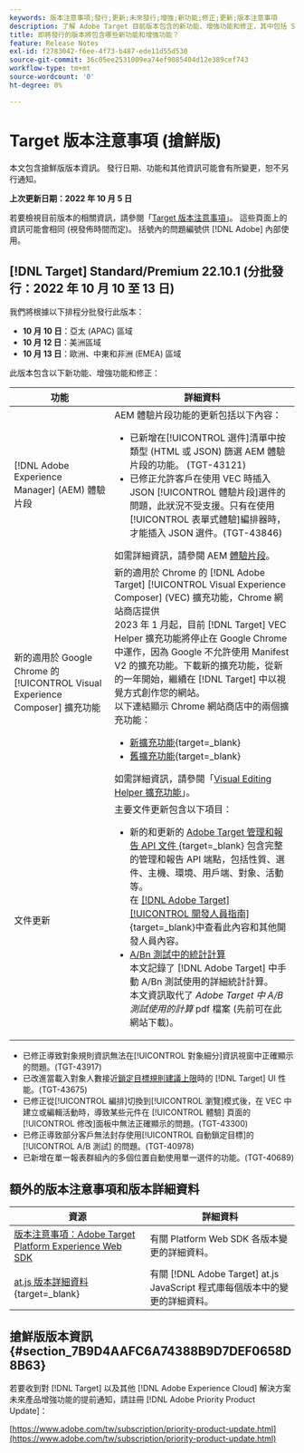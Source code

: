 ```yaml
---
keywords: 版本注意事項;發行;更新;未來發行;增強;新功能;修正;更新;版本注意事項
description: 了解 Adobe Target 目前版本包含的新功能、增強功能和修正，其中包括 SDK、API 和 JavaScript 程式庫。
title: 即將發行的版本將包含哪些新功能和增強功能？
feature: Release Notes
exl-id: f2783042-f6ee-4f73-b487-ede11d55d530
source-git-commit: 36c05ee2531009ea74ef9085404d12e389cef743
workflow-type: tm+mt
source-wordcount: '0'
ht-degree: 0%

---
```


# Target 版本注意事項 (搶鮮版)

本文包含搶鮮版版本資訊。 發行日期、功能和其他資訊可能會有所變更，恕不另行通知。

**上次更新日期：2022 年 10 月 5 日**

若要檢視目前版本的相關資訊，請參閱「[Target 版本注意事項](release-notes.md)」。 這些頁面上的資訊可能會相同 (視發佈時間而定)。 括號內的問題編號供 [!DNL Adobe] 內部使用。

## [!DNL Target] Standard/Premium 22.10.1 (分批發行：2022 年 10 月 10 至 13 日)

我們將根據以下排程分批發行此版本：

* **10 月 10 日**：亞太 (APAC) 區域
* **10 月 12 日**：美洲區域
* **10 月 13 日**：歐洲、中東和非洲 (EMEA) 區域

此版本包含以下新功能、增強功能和修正：

| 功能 | 詳細資料 |
| --- | --- |
| [!DNL Adobe Experience Manager] (AEM) 體驗片段 | AEM 體驗片段功能的更新包括以下內容：<ul><li>已新增在[!UICONTROL 選件]清單中按類型 (HTML 或 JSON) 篩選 AEM 體驗片段的功能。 (TGT-43121)</li><li>已修正允許客戶在使用 VEC 時插入 JSON [!UICONTROL 體驗片段]選件的問題，此狀況不受支援。只有在使用[!UICONTROL 表單式體驗]編排器時，才能插入 JSON 選件。(TGT-43846)</li></ul>如需詳細資訊，請參閱 AEM [體驗片段](/help/main/c-experiences/c-manage-content/aem-experience-fragments.md)。 |
| 新的適用於 Google Chrome 的 [!UICONTROL Visual Experience Composer] 擴充功能 | 新的適用於 Chrome 的 [!DNL Adobe Target] [!UICONTROL Visual Experience Composer] (VEC) 擴充功能，Chrome 網站商店提供<br>2023 年 1 月起，目前 [!DNL Target] VEC Helper 擴充功能將停止在 Google Chrome 中運作，因為 Google 不允許使用 Manifest V2 的擴充功能。下載新的擴充功能，從新的一年開始，繼續在 [!DNL Target] 中以視覺方式創作您的網站。<br>以下連結顯示 Chrome 網站商店中的兩個擴充功能：<ul><li>[新擴充功能](https://chrome.google.com/webstore/detail/adobe-experience-cloud-vi/kgmjjkfjacffaebgpkpcllakjifppnca){target=_blank}</li><li>[舊擴充功能](https://chrome.google.com/webstore/detail/adobe-target-vec-helper/ggjpideecfnbipkacplkhhaflkdjagak){target=_blank}</li></ul>如需詳細資訊，請參閱「[Visual Editing Helper 擴充功能](/help/main/c-experiences/c-visual-experience-composer/r-troubleshoot-composer/visual-editing-helper-extension.md)」。 |
| 文件更新 | 主要文件更新包含以下項目：<ul><li>新的和更新的 [Adobe Target 管理和報告 API 文件 ](https://developer.adobe.com/target/administer/admin-api/) {target=_blank} 包含完整的管理和報告 API 端點，包括性質、選件、主機、環境、用戶端、對象、活動等。<br>在 [[!DNL Adobe Target] [!UICONTROL 開發人員指南]](https://developer.adobe.com/target/){target=_blank}中查看此內容和其他開發人員內容。</li><li>[A/Bn 測試中的統計計算](/help/main/c-reports/statistical-methodology/statistical-calculations.md)<br>本文記錄了 [!DNL Adobe Target] 中手動 A/Bn 測試使用的詳細統計計算。<br>本文資訊取代了 *Adobe Target 中 A/B 測試使用的計算* pdf 檔案 (先前可在此網站下載)。</li></ul> |

* 已修正導致對象規則資訊無法在[!UICONTROL 對象細分]資訊視窗中正確顯示的問題。(TGT-43917)
* 已改進當載入對象人數接近[鎖定目標規則建議上限](/help/main/r-troubleshooting-target/target-limits.md#targeting-rules)時的 [!DNL Target] UI 性能。(TGT-43675)
* 已修正從[!UICONTROL 編排]切換到[!UICONTROL 瀏覽]模式後，在 VEC 中建立或編輯活動時，導致某些元件在 [!UICONTROL 體驗] 頁面的[!UICONTROL 修改]面板中無法正確顯示的問題。(TGT-43300)
* 已修正導致部分客戶無法封存使用[!UICONTROL 自動鎖定目標]的 [!UICONTROL A/B 測試] 的問題。(TGT-40978)
* 已新增在單一報表群組內的多個位置自動使用單一選件的功能。(TGT-40689)

## 額外的版本注意事項和版本詳細資料

| 資源 | 詳細資料 |
|--- |--- |
| [版本注意事項：Adobe Target Platform Experience Web SDK](https://experienceleague.adobe.com/docs/experience-platform/edge/release-notes.html?lang=zh-Hant) | 有關 Platform Web SDK 各版本變更的詳細資料。 |
| [at.js 版本詳細資料](https://developer.adobe.com/target/implement/client-side/atjs/target-atjs-versions/){target=_blank} | 有關 [!DNL Adobe Target] at.js JavaScript 程式庫每個版本中的變更的詳細資料。 |


## 搶鮮版版本資訊 {#section_7B9D4AAFC6A74388B9D7DEF0658D8B63}

若要收到對 [!DNL Target] 以及其他 [!DNL Adobe Experience Cloud] 解決方案未來產品增強功能的提前通知，請註冊 [!DNL Adobe Priority Product Update]：

[https://www.adobe.com/tw/subscription/priority-product-update.html](https://www.adobe.com/tw/subscription/priority-product-update.html)
